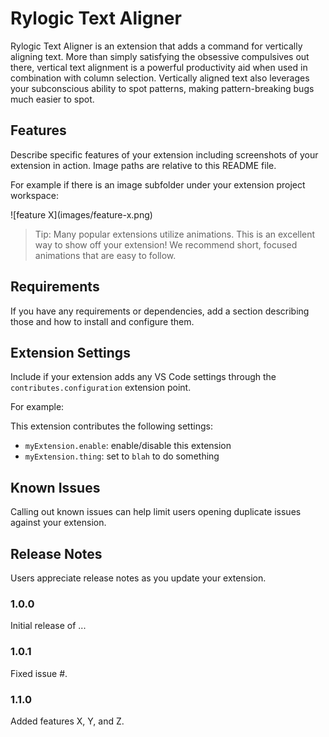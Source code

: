 # Rylogic Text Aligner

Rylogic Text Aligner is an extension that adds a command for vertically aligning text.
More than simply satisfying the obsessive compulsives out there, vertical text alignment
is a powerful productivity aid when used in combination with column selection. Vertically
aligned text also leverages your subconscious ability to spot patterns, making
pattern-breaking bugs much easier to spot.

## Features

Describe specific features of your extension including screenshots of your extension
in action. Image paths are relative to this README file.

For example if there is an image subfolder under your extension project workspace:

\!\[feature X\]\(images/feature-x.png\)

> Tip: Many popular extensions utilize animations. This is an excellent way to show off your extension! We recommend short, focused animations that are easy to follow.

## Requirements

If you have any requirements or dependencies, add a section describing those and how to install and configure them.

## Extension Settings

Include if your extension adds any VS Code settings through the `contributes.configuration` extension point.

For example:

This extension contributes the following settings:

* `myExtension.enable`: enable/disable this extension
* `myExtension.thing`: set to `blah` to do something

## Known Issues

Calling out known issues can help limit users opening duplicate issues against your extension.

## Release Notes

Users appreciate release notes as you update your extension.

### 1.0.0

Initial release of ...

### 1.0.1

Fixed issue #.

### 1.1.0

Added features X, Y, and Z.
